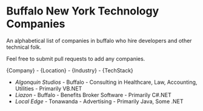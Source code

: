 # Buffalo New York Technology Companies
An alphabetical list of companies in buffalo who hire developers and other technical folk.

Feel free to submit pull requests to add any companies.

{Company} - {Location} - {Industry} - {TechStack}

- *Algonquin Studios* - Buffalo - Consulting in Healthcare, Law, Accounting, Utilities - Primarily VB.NET
- *Liazon* - Buffalo - Benefits Broker Software - Primarily C#.NET
- *Local Edge* - Tonawanda - Advertising - Primarily Java, Some .NET
